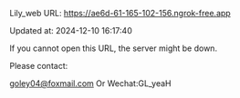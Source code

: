 Lily_web URL: https://ae6d-61-165-102-156.ngrok-free.app

Updated at: 2024-12-10 16:17:40

If you cannot open this URL, the server might be down.

Please contact: 

goley04@foxmail.com Or Wechat:GL_yeaH